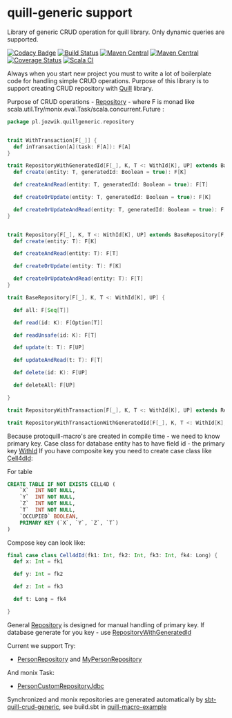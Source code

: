 # quill-generic support
Library of generic CRUD operation for quill library. Only dynamic queries are supported.

[![Codacy Badge](https://api.codacy.com/project/badge/Grade/84d50129877e41068bc0eeb4943b825d)](https://app.codacy.com/manual/ajozwik/quill-generic?utm_source=github.com&utm_medium=referral&utm_content=ajozwik/quill-generic&utm_campaign=Badge_Grade_Dashboard)
[![Build Status](https://travis-ci.com/ajozwik/quill-generic.svg?branch=master)](https://travis-ci.com/ajozwik/quill-generic)
[![Maven Central](https://img.shields.io/maven-central/v/com.github.ajozwik/repository_2.12.svg?label=latest%20release%20for%202.12)](http://search.maven.org/#search|ga|1|g%3A%22com.github.ajozwik%22%20AND%20a%3A%22repository_2.12%22)
[![Maven Central](https://img.shields.io/maven-central/v/com.github.ajozwik/repository_2.13.svg?label=latest%20release%20for%202.13)](http://search.maven.org/#search|ga|1|g%3A%22com.github.ajozwik%22%20AND%20a%3A%22repository_2.13%22)
[![Coverage Status](https://coveralls.io/repos/github/ajozwik/quill-generic/badge.svg?branch=master)](https://coveralls.io/github/ajozwik/quill-generic?branch=master)
[![Scala CI](https://github.com/ajozwik/quill-generic/actions/workflows/scala.yml/badge.svg)](https://github.com/ajozwik/quill-generic/actions/workflows/scala.yml)

Always when you start new project you must to write a lot of boilerplate code for handling simple CRUD operations. Purpose of this library is to support creating CRUD repository with [Quill](https://github.com/getquill/quill) library.

Purpose of CRUD operations - [Repository](/repository/src/main/scala/pl/jozwik/quillgeneric/repository/Repository.scala) - where F is monad like scala.util.Try/monix.eval.Task/scala.concurrent.Future :
```scala
package pl.jozwik.quillgeneric.repository


trait WithTransaction[F[_]] {
  def inTransaction[A](task: F[A]): F[A]
}

trait RepositoryWithGeneratedId[F[_], K, T <: WithId[K], UP] extends BaseRepository[F, K, T, UP] {
  def create(entity: T, generatedId: Boolean = true): F[K]

  def createAndRead(entity: T, generatedId: Boolean = true): F[T]

  def createOrUpdate(entity: T, generatedId: Boolean = true): F[K]

  def createOrUpdateAndRead(entity: T, generatedId: Boolean = true): F[T]
}


trait Repository[F[_], K, T <: WithId[K], UP] extends BaseRepository[F, K, T, UP] {
  def create(entity: T): F[K]

  def createAndRead(entity: T): F[T]

  def createOrUpdate(entity: T): F[K]

  def createOrUpdateAndRead(entity: T): F[T]
}

trait BaseRepository[F[_], K, T <: WithId[K], UP] {

  def all: F[Seq[T]]

  def read(id: K): F[Option[T]]

  def readUnsafe(id: K): F[T]

  def update(t: T): F[UP]

  def updateAndRead(t: T): F[T]

  def delete(id: K): F[UP]

  def deleteAll: F[UP]

}

trait RepositoryWithTransaction[F[_], K, T <: WithId[K], UP] extends Repository[F, K, T, UP] with WithTransaction[F]

trait RepositoryWithTransactionWithGeneratedId[F[_], K, T <: WithId[K], UP] extends RepositoryWithGeneratedId[F, K, T, UP] with WithTransaction[F]

```

Because protoquill-macro's are created in compile time - we need to know primary key. Case class for database entity has to have field id - the primary key [WithId](/repository/src/main/scala/pl/jozwik/quillgeneric/repository/WithId.scala)
If you have composite key you need to create case class like [Cell4dId](/repository/src/main/scala/pl/jozwik/quillgeneric/model/Cell4dId.scala):

For table
```sql
CREATE TABLE IF NOT EXISTS CELL4D (
    `X`  INT NOT NULL,
    `Y`  INT NOT NULL,
    `Z`  INT NOT NULL,
    `T`  INT NOT NULL,
    `OCCUPIED` BOOLEAN,
    PRIMARY KEY (`X`, `Y`, `Z`, `T`)
)
```
Compose key can look like:

```scala
final case class Cell4dId(fk1: Int, fk2: Int, fk3: Int, fk4: Long) {
  def x: Int = fk1

  def y: Int = fk2

  def z: Int = fk3

  def t: Long = fk4

}
```

General [Repository](/repository/src/main/scala/pl/jozwik/quillgeneric/repository/Repository.scala) is designed for manual handling of primary key. If database generate for you key - use [RepositoryWithGeneratedId](/repository/src/main/scala/pl/jozwik/quillgeneric/repository/Repository.scala)

Current we support Try:

 - [PersonRepository](/repository-jdbc-monad/src/test/scala/pl/jozwik/quillgeneric/monad/repository/PersonRepository.scala) and [MyPersonRepository](/repository-jdbc-monad/src/test/scala/pl/jozwik/quillgeneric/monad/repository/MyPersonRepository.scala) 
 
And monix Task:
 
 - [PersonCustomRepositoryJdbc](/quill-jdbc-monix/src/test/scala/pl/jozwik/quillgeneric/monix/repository/PersonCustomRepositoryJdbc.scala)
 
Synchronized and monix repositories are generated automatically by [sbt-quill-crud-generic](https://github.com/ajozwik/sbt-quill-crud-generic), see build.sbt in
[quill-macro-example](https://github.com/ajozwik/quill-macro-example)
